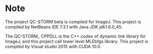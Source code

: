 # Note

The project QC-STORM beta is compiled for ImageJ. This project is compiled by NetBeans IDE 7.3.1 with Java JDK jdk1.6.0_45.


The QC-STORM_ CPPDLL is the C++ codes of dynamic link library for ImageJ, and this project call lower level MLEbfgs library. This project is compiled by Visual studio 2015 with CUDA 10.0.


